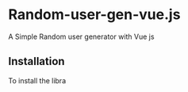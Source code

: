 # Random-user-gen-vue.js
A Simple Random user generator with Vue js

## Installation

To install the libra
